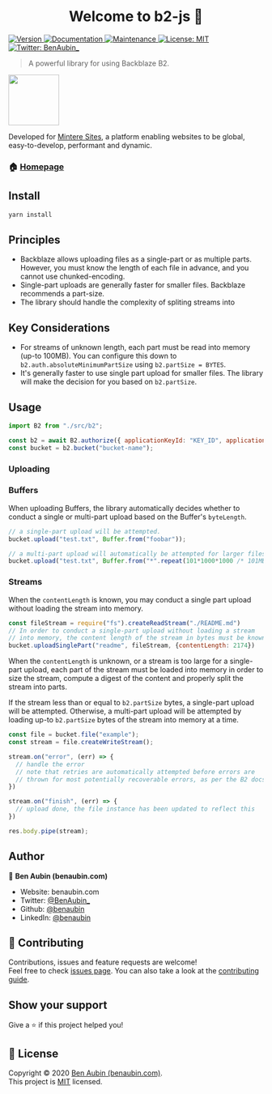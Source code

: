 <h1 align="center">Welcome to b2-js 👋</h1>
<p>
  <a href="https://www.npmjs.com/package/b2-js" target="_blank">
    <img alt="Version" src="https://img.shields.io/npm/v/b2-js.svg">
  </a>
  <a href="https://github.com/benaubin/b2-js#readme" target="_blank">
    <img alt="Documentation" src="https://img.shields.io/badge/documentation-yes-brightgreen.svg" />
  </a>
  <a href="https://github.com/benaubin/b2-js/graphs/commit-activity" target="_blank">
    <img alt="Maintenance" src="https://img.shields.io/badge/Maintained%3F-yes-green.svg" />
  </a>
  <a href="https://github.com/benaubin/b2-js/blob/master/LICENSE" target="_blank">
    <img alt="License: MIT" src="https://img.shields.io/github/license/benaubin/b2-js" />
  </a>
  <a href="https://twitter.com/BenAubin_" target="_blank">
    <img alt="Twitter: BenAubin_" src="https://img.shields.io/twitter/follow/BenAubin_.svg?style=social" />
  </a>
</p>

> A powerful library for using Backblaze B2.

<img src="https://app.mintere.com/assets/logo-no-space-cae371bbf448f4dcc2596ff65617601dea1da09e35fd5a217039642a93752517.png" width="100"/>

Developed for <a href="https://mintere.site">Mintere Sites</a>, a platform enabling 
websites to be global, easy-to-develop, performant and dynamic.

### 🏠 [Homepage](https://github.com/benaubin/b2-js#readme)

## Install

```sh
yarn install
```

## Principles

- Backblaze allows uploading files as a single-part or as multiple parts.
  However, you must know the length of each file in advance, and you cannot
  use chunked-encoding.
- Single-part uploads are generally faster for smaller files. Backblaze recommends
  a part-size.
- The library should handle the complexity of spliting streams into

## Key Considerations

- For streams of unknown length, each part must be read into memory (up-to 100MB). 
  You can configure this down to `b2.auth.absoluteMinimumPartSize` using `b2.partSize = BYTES`.
- It's generally faster to use single part upload for smaller files. The library will make
  the decision for you based on `b2.partSize`.

## Usage

```js
import B2 from "./src/b2";

const b2 = await B2.authorize({ applicationKeyId: "KEY_ID", applicationKey: "SECRET_KEY"});
const bucket = b2.bucket("bucket-name");
```

### Uploading

### Buffers

When uploading Buffers, the library automatically decides whether to conduct a single or multi-part
upload based on the Buffer's `byteLength`.

```js
// a single-part upload will be attempted.
bucket.upload("test.txt", Buffer.from("foobar"));

// a multi-part upload will automatically be attempted for larger files
bucket.upload("test.txt", Buffer.from("*".repeat(101*1000*1000 /* 101MB */)));
```

### Streams

When the `contentLength` is known, you may conduct a single part upload without
loading the stream into memory.

```js
const fileStream = require("fs").createReadStream("./README.md")
// In order to conduct a single-part upload without loading a stream
// into memory, the content length of the stream in bytes must be known.
bucket.uploadSinglePart("readme", fileStream, {contentLength: 2174}) 
```

When the `contentLength` is unknown, or a stream is too large for a single-part upload,
each part of the stream must be loaded into memory in order to size the stream,
compute a digest of the content and properly split the stream into parts. 

If the stream less than or equal to `b2.partSize` bytes, a single-part upload will
be attempted. Otherwise, a multi-part upload will be attempted by loading up-to 
`b2.partSize` bytes of the stream into memory at a time.

```js
const file = bucket.file("example");
const stream = file.createWriteStream();

stream.on("error", (err) => {
  // handle the error 
  // note that retries are automatically attempted before errors are 
  // thrown for most potentially recoverable errors, as per the B2 docs.
})

stream.on("finish", (err) => {
  // upload done, the file instance has been updated to reflect this
})

res.body.pipe(stream);
```

## Author

👤 **Ben Aubin (benaubin.com)**

* Website: benaubin.com
* Twitter: [@BenAubin\_](https://twitter.com/BenAubin\_)
* Github: [@benaubin](https://github.com/benaubin)
* LinkedIn: [@benaubin](https://linkedin.com/in/benaubin)

## 🤝 Contributing

Contributions, issues and feature requests are welcome!<br />Feel free to check [issues page](https://github.com/benaubin/b2-js/issues). You can also take a look at the [contributing guide](https://github.com/benaubin/b2-js/blob/master/CONTRIBUTING.md).

## Show your support

Give a ⭐️ if this project helped you!

## 📝 License

Copyright © 2020 [Ben Aubin (benaubin.com)](https://github.com/benaubin).<br />
This project is [MIT](https://github.com/benaubin/b2-js/blob/master/LICENSE) licensed.

